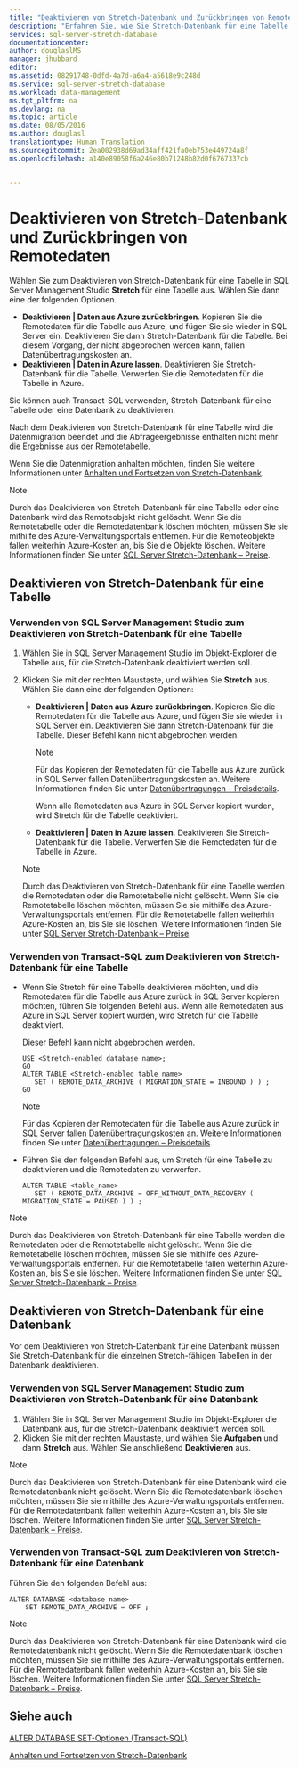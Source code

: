 ```yaml
---
title: "Deaktivieren von Stretch-Datenbank und Zurückbringen von Remotedaten | Microsoft Docs"
description: "Erfahren Sie, wie Sie Stretch-Datenbank für eine Tabelle deaktivieren und optional Remotedaten zurückbringen können."
services: sql-server-stretch-database
documentationcenter: 
author: douglaslMS
manager: jhubbard
editor: 
ms.assetid: 08291748-0dfd-4a7d-a6a4-a5618e9c248d
ms.service: sql-server-stretch-database
ms.workload: data-management
ms.tgt_pltfrm: na
ms.devlang: na
ms.topic: article
ms.date: 08/05/2016
ms.author: douglasl
translationtype: Human Translation
ms.sourcegitcommit: 2ea002938d69ad34aff421fa0eb753e449724a8f
ms.openlocfilehash: a140e89058f6a246e80b71248b82d0f6767337cb


---
```

# <a name="disable-stretch-database-and-bring-back-remote-data"></a>Deaktivieren von Stretch-Datenbank und Zurückbringen von Remotedaten
Wählen Sie zum Deaktivieren von Stretch-Datenbank für eine Tabelle in SQL Server Management Studio **Stretch** für eine Tabelle aus. Wählen Sie dann eine der folgenden Optionen.

* **Deaktivieren | Daten aus Azure zurückbringen**. Kopieren Sie die Remotedaten für die Tabelle aus Azure, und fügen Sie sie wieder in SQL Server ein. Deaktivieren Sie dann Stretch-Datenbank für die Tabelle. Bei diesem Vorgang, der nicht abgebrochen werden kann, fallen Datenübertragungskosten an.
* **Deaktivieren | Daten in Azure lassen**. Deaktivieren Sie Stretch-Datenbank für die Tabelle.  Verwerfen Sie die Remotedaten für die Tabelle in Azure.

Sie können auch Transact\-SQL verwenden, Stretch-Datenbank für eine Tabelle oder eine Datenbank zu deaktivieren.

Nach dem Deaktivieren von Stretch-Datenbank für eine Tabelle wird die Datenmigration beendet und die Abfrageergebnisse enthalten nicht mehr die Ergebnisse aus der Remotetabelle.

Wenn Sie die Datenmigration anhalten möchten, finden Sie weitere Informationen unter [Anhalten und Fortsetzen von Stretch-Datenbank](sql-server-stretch-database-pause.md).

> [!NOTE]
> Durch das Deaktivieren von Stretch-Datenbank für eine Tabelle oder eine Datenbank wird das Remoteobjekt nicht gelöscht. Wenn Sie die Remotetabelle oder die Remotedatenbank löschen möchten, müssen Sie sie mithilfe des Azure-Verwaltungsportals entfernen. Für die Remoteobjekte fallen weiterhin Azure-Kosten an, bis Sie die Objekte löschen. Weitere Informationen finden Sie unter [SQL Server Stretch-Datenbank – Preise](https://azure.microsoft.com/pricing/details/sql-server-stretch-database/).
> 
> 

## <a name="disable-stretch-database-for-a-table"></a>Deaktivieren von Stretch-Datenbank für eine Tabelle
### <a name="use-sql-server-management-studio-to-disable-stretch-database-for-a-table"></a>Verwenden von SQL Server Management Studio zum Deaktivieren von Stretch-Datenbank für eine Tabelle
1. Wählen Sie in SQL Server Management Studio im Objekt-Explorer die Tabelle aus, für die Stretch-Datenbank deaktiviert werden soll.
2. Klicken Sie mit der rechten Maustaste, und wählen Sie **Stretch** aus. Wählen Sie dann eine der folgenden Optionen:
   
   * **Deaktivieren | Daten aus Azure zurückbringen**. Kopieren Sie die Remotedaten für die Tabelle aus Azure, und fügen Sie sie wieder in SQL Server ein. Deaktivieren Sie dann Stretch-Datenbank für die Tabelle. Dieser Befehl kann nicht abgebrochen werden.
     
     > [!NOTE]
     > Für das Kopieren der Remotedaten für die Tabelle aus Azure zurück in SQL Server fallen Datenübertragungskosten an. Weitere Informationen finden Sie unter [Datenübertragungen – Preisdetails](https://azure.microsoft.com/pricing/details/data-transfers/).
     > 
     > 
     
     Wenn alle Remotedaten aus Azure in SQL Server kopiert wurden, wird Stretch für die Tabelle deaktiviert.
   * **Deaktivieren | Daten in Azure lassen**. Deaktivieren Sie Stretch-Datenbank für die Tabelle.  Verwerfen Sie die Remotedaten für die Tabelle in Azure.
   
   > [!NOTE]
   > Durch das Deaktivieren von Stretch-Datenbank für eine Tabelle werden die Remotedaten oder die Remotetabelle nicht gelöscht. Wenn Sie die Remotetabelle löschen möchten, müssen Sie sie mithilfe des Azure-Verwaltungsportals entfernen. Für die Remotetabelle fallen weiterhin Azure-Kosten an, bis Sie sie löschen. Weitere Informationen finden Sie unter [SQL Server Stretch-Datenbank – Preise](https://azure.microsoft.com/pricing/details/sql-server-stretch-database/).
   > 
   > 

### <a name="use-transact-sql-to-disable-stretch-database-for-a-table"></a>Verwenden von Transact\-SQL zum Deaktivieren von Stretch-Datenbank für eine Tabelle
* Wenn Sie Stretch für eine Tabelle deaktivieren möchten, und die Remotedaten für die Tabelle aus Azure zurück in SQL Server kopieren möchten, führen Sie folgenden Befehl aus. Wenn alle Remotedaten aus Azure in SQL Server kopiert wurden, wird Stretch für die Tabelle deaktiviert.
  
  Dieser Befehl kann nicht abgebrochen werden.
  
  ```tsql
  USE <Stretch-enabled database name>;
  GO
  ALTER TABLE <Stretch-enabled table name>  
     SET ( REMOTE_DATA_ARCHIVE ( MIGRATION_STATE = INBOUND ) ) ;
  GO
  ```
  > [!NOTE]
  > Für das Kopieren der Remotedaten für die Tabelle aus Azure zurück in SQL Server fallen Datenübertragungskosten an. Weitere Informationen finden Sie unter [Datenübertragungen – Preisdetails](https://azure.microsoft.com/pricing/details/data-transfers/).
  > 
  > 
* Führen Sie den folgenden Befehl aus, um Stretch für eine Tabelle zu deaktivieren und die Remotedaten zu verwerfen.
  
  ```tsql
  ALTER TABLE <table_name>
     SET ( REMOTE_DATA_ARCHIVE = OFF_WITHOUT_DATA_RECOVERY ( MIGRATION_STATE = PAUSED ) ) ;
  ```

> [!NOTE]
> Durch das Deaktivieren von Stretch-Datenbank für eine Tabelle werden die Remotedaten oder die Remotetabelle nicht gelöscht. Wenn Sie die Remotetabelle löschen möchten, müssen Sie sie mithilfe des Azure-Verwaltungsportals entfernen. Für die Remotetabelle fallen weiterhin Azure-Kosten an, bis Sie sie löschen. Weitere Informationen finden Sie unter [SQL Server Stretch-Datenbank – Preise](https://azure.microsoft.com/pricing/details/sql-server-stretch-database/).
> 
> 

## <a name="disable-stretch-database-for-a-database"></a>Deaktivieren von Stretch-Datenbank für eine Datenbank
Vor dem Deaktivieren von Stretch-Datenbank für eine Datenbank müssen Sie Stretch-Datenbank für die einzelnen Stretch\-fähigen Tabellen in der Datenbank deaktivieren.

### <a name="use-sql-server-management-studio-to-disable-stretch-database-for-a-database"></a>Verwenden von SQL Server Management Studio zum Deaktivieren von Stretch-Datenbank für eine Datenbank
1. Wählen Sie in SQL Server Management Studio im Objekt-Explorer die Datenbank aus, für die Stretch-Datenbank deaktiviert werden soll.
2. Klicken Sie mit der rechten Maustaste, und wählen Sie **Aufgaben** und dann **Stretch** aus. Wählen Sie anschließend **Deaktivieren** aus.

> [!NOTE]
> Durch das Deaktivieren von Stretch-Datenbank für eine Datenbank wird die Remotedatenbank nicht gelöscht. Wenn Sie die Remotedatenbank löschen möchten, müssen Sie sie mithilfe des Azure-Verwaltungsportals entfernen. Für die Remotedatenbank fallen weiterhin Azure-Kosten an, bis Sie sie löschen. Weitere Informationen finden Sie unter [SQL Server Stretch-Datenbank – Preise](https://azure.microsoft.com/pricing/details/sql-server-stretch-database/).
> 
> 

### <a name="use-transact-sql-to-disable-stretch-database-for-a-database"></a>Verwenden von Transact\-SQL zum Deaktivieren von Stretch-Datenbank für eine Datenbank
Führen Sie den folgenden Befehl aus:

```tsql
ALTER DATABASE <database name>
    SET REMOTE_DATA_ARCHIVE = OFF ;
```

> [!NOTE]
> Durch das Deaktivieren von Stretch-Datenbank für eine Datenbank wird die Remotedatenbank nicht gelöscht. Wenn Sie die Remotedatenbank löschen möchten, müssen Sie sie mithilfe des Azure-Verwaltungsportals entfernen. Für die Remotedatenbank fallen weiterhin Azure-Kosten an, bis Sie sie löschen. Weitere Informationen finden Sie unter [SQL Server Stretch-Datenbank – Preise](https://azure.microsoft.com/pricing/details/sql-server-stretch-database/).
> 
> 

## <a name="see-also"></a>Siehe auch
[ALTER DATABASE SET-Optionen (Transact-SQL)](https://msdn.microsoft.com/library/bb522682.aspx)

[Anhalten und Fortsetzen von Stretch-Datenbank](sql-server-stretch-database-pause.md)




<!--HONumber=Nov16_HO3-->


